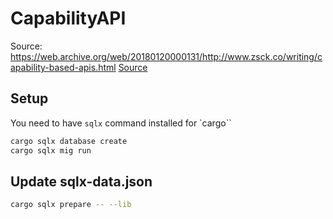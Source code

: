 # CapabilityAPI

Source: https://web.archive.org/web/20180120000131/http://www.zsck.co/writing/capability-based-apis.html
[Source](https://web.archive.org/web/20180120000131/http://www.zsck.co/writing/capability-based-apis.html)



## Setup

You need to have `sqlx` command installed for `cargo``

```sh
cargo sqlx database create
cargo sqlx mig run
```

## Update sqlx-data.json

```sh
cargo sqlx prepare -- --lib
```